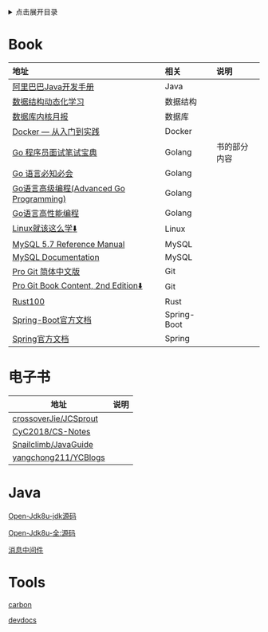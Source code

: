 <details>
<summary>点击展开目录</summary>
<!-- TOC -->

- [Book](#book)
- [电子书](#电子书)
- [Java](#java)
- [Tools](#tools)

<!-- /TOC -->
</details>

# Book

| 地址                                                                                                                    | 相关        | 说明         |
| :---------------------------------------------------------------------------------------------------------------------- | :---------- | :----------- |
| [阿里巴巴Java开发手册](https://github.com/alibaba/p3c)                                                                  | Java        |              |
| [数据结构动态化学习](https://www.cs.usfca.edu/~galles/visualization/Algorithms.html)                                    | 数据结构    |              |
| [数据库内核月报](http://mysql.taobao.org/monthly/)                                                                      | 数据库      |              |
| [Docker — 从入门到实践](https://yeasy.gitbooks.io/docker_practice/)                                                     | Docker      |              |
| [Go 程序员面试笔试宝典](https://golang.design/go-questions/)                                                            | Golang      | 书的部分内容 |
| [Go 语言必知必会](https://golang.dbwu.tech/)                                                                            | Golang      |              |
| [Go语言高级编程(Advanced Go Programming)](https://chai2010.cn/advanced-go-programming-book/index.html)                  | Golang      |              |
| [Go语言高性能编程](https://github.com/geektutu/high-performance-go)                                                     | Golang      |              |
| [Linux就该这么学](https://www.linuxprobe.com/book)[:arrow_down:](https://www.linuxprobe.com/docs/LinuxProbe.pdf)        | Linux       |              |
| [MySQL 5.7 Reference Manual](https://dev.mysql.com/doc/refman/5.7/en/)                                                  | MySQL       |              |
| [MySQL Documentation](https://dev.mysql.com/doc/)                                                                       | MySQL       |              |
| [Pro Git 简体中文版](http://iissnan.com/progit/)                                                                        | Git         |              |
| [Pro Git Book Content, 2nd Edition](https://github.com/progit/progit2-zh)[:arrow_down:](https://git-scm.com/book/zh/v2) | Git         |              |
| [Rust100](https://rust-exercises.com/)                                                                                  | Rust        |              |
| [Spring-Boot官方文档](https://docs.spring.io/spring-boot/docs/)                                                         | Spring-Boot |              |
| [Spring官方文档](https://docs.spring.io/spring/docs/)                                                                   | Spring      |              |

# 电子书

| 地址                                                              | 说明 |
| ----------------------------------------------------------------- | ---- |
| [crossoverJie/JCSprout](https://github.com/crossoverJie/JCSprout) |      |
| [CyC2018/CS-Notes](https://github.com/CyC2018/CS-Notes)           |      |
| [Snailclimb/JavaGuide](https://github.com/Snailclimb/JavaGuide)   |      |
| [yangchong211/YCBlogs](https://github.com/yangchong211/YCBlogs)   |      |


# Java

[Open-Jdk8u-jdk源码](https://github.com/lambdalab-mirror/jdk8u-jdk)

[Open-Jdk8u-全:源码](http://hg.openjdk.java.net/jdk8u)

[消息中间件](https://blog.csdn.net/u013256816/article/details/54743481)

# Tools

[carbon](https://github.com/dawnlabs/carbon)

[devdocs](https://devdocs.io/)
